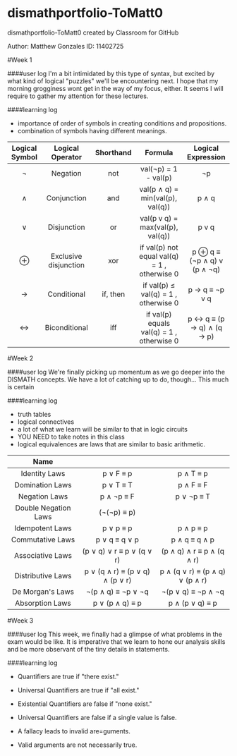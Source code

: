 # dismathportfolio-ToMatt0
dismathportfolio-ToMatt0 created by Classroom for GitHub

Author: Matthew Gonzales
ID: 11402725

#Week 1


####user log
I'm a bit intimidated by this type of syntax, but excited by what kind of logical "puzzles" 
we'll be encountering next. I hope that my morning grogginess wont get in the way of my
focus, either. It seems I will require to gather my attention for these lectures.


####learning log 
- importance of order of symbols in creating conditions and propositions.
- combination of symbols having different meanings.

| Logical Symbol  |  Logical Operator | Shorthand | Formula | Logical Expression |
| :-----: |:-------:|:-----:| :-------: | :-------: |
| ¬ |Negation | not | val(¬p) = 1 - val(p) | ¬p |
| ∧ | Conjunction | and | val(p ∧ q) = min(val(p), val(q)) | p ∧ q |
| ∨ | Disjunction | or | val(p v q) = max(val(p), val(q)) | p v q |
| ⊕ | Exclusive disjunction | xor | if val(p)  not equal val(q) = 1 , otherwise  0|  p ⊕ q  ≡ (¬p ∧ q) v (p ∧ ¬q) |
| → | Conditional | if, then | if val(p)  ≤ val(q) = 1 , otherwise  0  | p → q ≡  ¬p v q |
| ↔ | Biconditional | iff | if val(p) equals val(q) = 1 , otherwise  0 |  p ↔ q ≡ (p → q) ∧ (q → p) |


#Week 2

####user log
We're finally picking up momentum as we go deeper into the DISMATH concepts. 
We have a lot of catching up to do, though... This much is certain


####learning log 
- truth tables
- logical connectives
- a lot of what we learn will be similar to that in logic circuits
- YOU NEED to take notes in this class
- logical equivalences are laws that are similar to basic arithmetic.

| Name |||
| :-----: |:-------:|:-----:|
| Identity Laws | p ∨ F ≡ p | p ∧ T ≡ p |
| Domination Laws| p ∨ T ≡ T | p ∧ F ≡ F |
| Negation Laws| p ∧ ¬p ≡ F | p ∨ ¬p ≡ T |                                            
| Double Negation Laws | (¬(¬p) ≡ p) |                                                           
| Idempotent Laws| p ∨ p ≡ p | p ∧ p ≡ p |                                              
| Commutative Laws | p ∨ q ≡ q ∨ p | p ∧ q ≡ q ∧ p |                                       
| Associative Laws | (p ∨ q) ∨ r ≡ p ∨ (q ∨ r) | (p ∧ q) ∧ r ≡ p ∧ (q ∧ r) |            
| Distributive Laws | p ∨ (q ∧ r) ≡ (p ∨ q) ∧ (p ∨ r) | p ∧ (q ∨ r) ≡ (p ∧ q) ∨ (p ∧ r) |  
| De Morgan's Laws| ¬(p ∧ q) ≡ ¬p ∨ ¬q | ¬(p ∨ q) ≡ ¬p ∧ ¬q |                        
| Absorption Laws | p ∨ (p ∧ q) ≡ p | p ∧ (p ∨ q) ≡ p |          


#Week 3

####user log
This week, we finally had a glimpse of what problems in the exam would be like.
It is imperative that we learn to hone our analysis skills and be more observant of the
tiny details in statements. 

####learning log 
-  Quantifiers are true if "there exist."
- Universal Quantifiers are true if "all exist."

- Existential Quantifiers are false if "none exist."
- Universal Quantifiers are false if a single value is false.

- A fallacy leads to invalid are=guments. 
- Valid arguments are not necessarily true.
